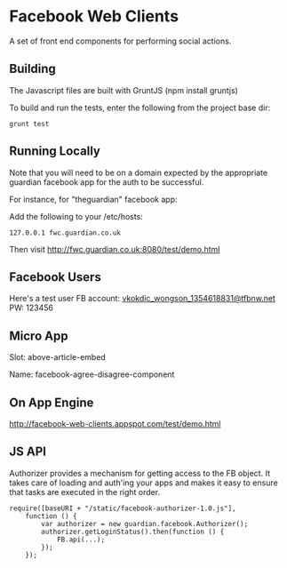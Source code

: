 Facebook Web Clients
====================

A set of front end components for performing social actions.

Building
--------

The Javascript files are built with GruntJS (npm install gruntjs)

To build and run the tests, enter the following from the project base dir:

```
grunt test
```

Running Locally
---------------
Note that you will need to be on a domain expected by the appropriate guardian facebook app for the auth to be successful.

For instance, for "theguardian" facebook app:

Add the following to your /etc/hosts:
```
127.0.0.1 fwc.guardian.co.uk
```

Then visit http://fwc.guardian.co.uk:8080/test/demo.html


Facebook Users
--------------

Here's a test user FB account:
vkokdic_wongson_1354618831@tfbnw.net
PW: 123456

Micro App
---------

Slot: above-article-embed

Name: facebook-agree-disagree-component

On App Engine
-------------

http://facebook-web-clients.appspot.com/test/demo.html

JS API
------

Authorizer provides a mechanism for getting access to the FB object. It takes care of loading and auth'ing your apps and
makes it easy to ensure that tasks are executed in the right order.

```
require([baseURI + "/static/facebook-authorizer-1.0.js"],
    function () {
        var authorizer = new guardian.facebook.Authorizer();
        authorizer.getLoginStatus().then(function () {
            FB.api(...);
        });
    });
```



